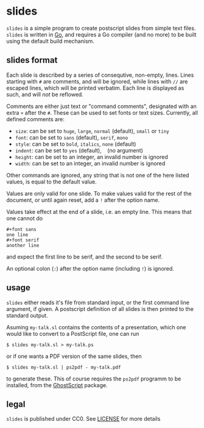 slides
======

`slides` is a simple program to create postscript slides
from simple text files. `slides` is written in [Go][go],
and requires a Go compiler (and no more) to be built using
the default build mechanism.

slides format
-------------

Each slide is described by a series of consequtive, non-empty,
lines. Lines starting with `#` are comments, and will be 
ignored, while lines with `//` are escaped lines, which will 
be printed verbatim. Each line is displayed as such, and 
will *not* be reflowed.

Comments are either just text or "command comments", designated
with an extra `+` after the `#`. These can be used to set fonts
or text sizes. Currently, all defined comments are:

- `size`: can be set to `huge`, `large`, `normal` (default), `small` or `tiny`
- `font`: can be set to `sans` (default), `serif`, `mono`
- `style`: can be set to `bold`, `italics`, `none` (default)
- `indent`: can be set to `yes` (default), ` ` (no argument)
- `height`: can be set to an integer, an invalid number is ignored
- `width`: can be set to an integer, an invalid number is ignored

Other commands are ignored, any string that is not one of the 
here listed values, is equal to the default value. 

Values are only valid for one slide. To make values valid for the 
rest of the document, or until again reset, add a `!` after the 
option name.

Values take effect at the end of a slide, i.e. an empty line. This
means that one cannot do

	#+font sans
	one line
	#+font serif
	another line

and expect the first line to be serif, and the second to be serif.

An optional colon (`:`) after the option name (including `!`) is
ignored.

usage
-----

`slides` either reads it's file from standard input, or the first 
command line argument, if given. A postscript definition of all 
slides is then printed to the standard output.

Asuming `my-talk.sl` contains the contents of a presentation, 
which one would like to convert to a PostScript file, one can run

	$ slides my-talk.sl > my-talk.ps

or if one wants a PDF version of the same slides, then

	$ slides my-talk.sl | ps2pdf - my-talk.pdf

to generate these. This of course requires the `ps2pdf` programm
to be installed, from the [GhostScript][gs] package.

legal
-----

`slides` is published under CC0. See [LICENSE][license] for more
details

[go]: https://golang.org/
[gs]: https://www.ghostscript.com/
[license]: ./LICENSE
